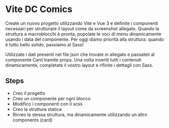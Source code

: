 # Vite DC Comics

Create un nuovo progetto utilizzando Vite e Vue 3 e definite i componenti necessari per strutturare il layout come da screenshot allegato.
Quando la struttura a macroblocchi è pronta, popolate le voci di menu dinamicamente usando i data del componente.
Per oggi diamo priorità alla struttura: quando è tutto bello solido, passiamo al Sass!

Utilizzate i dati presenti nel file json che trovate in allegato e passateli al componente Card tramite props.
Una volta inseriti tutti i contenuti dinamicamente, completate il vostro layout e rifinite i dettagli con Sass.


## Steps
- Creo il progetto
- Creo un componente per ogni blocco
- Modifico i componenti con il scss
- Creo la struttura statica 
- Ricreo la stessa struttura, ma dinamicamente utilizzando un altro components (card)
